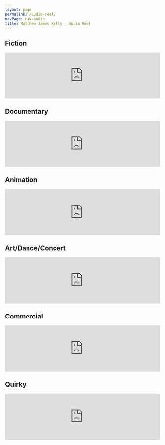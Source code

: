 ```yaml
---
layout: page
permalink: /audio-reel/
navPage: nav-audio
title: Matthew James Kelly - Audio Reel
---
```

<h2>Fiction</h2>
<p><iframe class="music-player" width="100%" scrolling="no" frameborder="no" src="https://w.soundcloud.com/player/?url=https%3A//api.soundcloud.com/playlists/94932507&amp;color=ff5500&amp;auto_play=false&amp;hide_related=false&amp;show_comments=true&amp;show_user=true&amp;show_reposts=false"></iframe></p>
<h2>Documentary</h2>
<p><iframe class="music-player" width="100%" scrolling="no" frameborder="no" src="https://w.soundcloud.com/player/?url=https%3A//api.soundcloud.com/playlists/94932868&amp;color=ff5500&amp;auto_play=false&amp;hide_related=false&amp;show_comments=true&amp;show_user=true&amp;show_reposts=false"></iframe></p>
<h2>Animation</h2>
<p><iframe class="music-player" width="100%" scrolling="no" frameborder="no" src="https://w.soundcloud.com/player/?url=https%3A//api.soundcloud.com/playlists/94929255&amp;color=ff5500&amp;auto_play=false&amp;hide_related=false&amp;show_comments=true&amp;show_user=true&amp;show_reposts=false"></iframe></p>
<h2>Art/Dance/Concert</h2>
<p><iframe class="music-player" width="100%" scrolling="no" frameborder="no" src="https://w.soundcloud.com/player/?url=https%3A//api.soundcloud.com/playlists/94939720&amp;color=ff5500&amp;auto_play=false&amp;hide_related=false&amp;show_comments=true&amp;show_user=true&amp;show_reposts=false"></iframe></p>
<h2>Commercial</h2>
<p><iframe class="music-player" width="100%" scrolling="no" frameborder="no" src="https://w.soundcloud.com/player/?url=https%3A//api.soundcloud.com/playlists/94935786&amp;color=ff5500&amp;auto_play=false&amp;hide_related=false&amp;show_comments=true&amp;show_user=true&amp;show_reposts=false"></iframe></p>
<h2>Quirky</h2>
<p><iframe class="music-player" width="100%" scrolling="no" frameborder="no" src="https://w.soundcloud.com/player/?url=https%3A//api.soundcloud.com/playlists/94937399&amp;color=ff5500&amp;auto_play=false&amp;hide_related=false&amp;show_comments=true&amp;show_user=true&amp;show_reposts=false"></iframe></p>
							